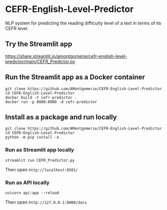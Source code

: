 # CEFR-English-Level-Predictor

NLP system for predicting the reading difficulty level of a text in terms of its CEFR level.

## Try the Streamlit app

https://share.streamlit.io/amontgomerie/cefr-english-level-predictor/main/CEFR_Predictor.py

## Run the Streamlit app as a Docker container

```
git clone https://github.com/AMontgomerie/CEFR-English-Level-Predictor
cd CEFR-English-Level-Predictor
docker build -t cefr-predictor .
docker run -p 8080:8080 -d cefr-predictor
```

## Install as a package and run locally

```
git clone https://github.com/AMontgomerie/CEFR-English-Level-Predictor
cd CEFR-English-Level-Predictor
python -m pip install -e .
```

### Run as Streamlit app locally

```
streamlit run CEFR_Predictor.py
```

Then open `http://localhost:8501/`

### Run as API locally

```
uvicorn api:app --reload
```

Then open `http://127.0.0.1:8000/docs`

